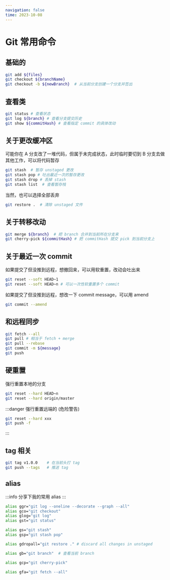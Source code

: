 ```yaml
---
navigation: false
time: 2023-10-08
---
```

# Git 常用命令


## 基础的
```sh
git add ${files}
git checkout ${branchName}
git checkout -b ${newBranch}  # 从当前分支创建一个分支并签出
```

## 查看类

```sh
git status # 查看状态
git log ${branch} # 查看分支提交历史
git show ${commitHash} # 查看指定 commit 的具体改动
```

## 关于更改缓冲区

可能你在 A 分支改了一堆代码，但属于未完成状态，此时临时要切到 B 分支去做其他工作，可以将代码暂存

```sh
git stash  # 暂存 unstaged 更改 
git stash pop # 吐出最近一次的暂存更改 
git stash drop # 丢掉 stash
git stash list  # 查看暂存栈
```

当然，也可以选择全部丢弃
```sh
git restore .  # 清除 unstaged 文件
```



## 关于转移改动
```sh
git merge ${branch}  # 把 branch 合并到当前所在分支来
git cherry-pick ${commitHash} # 把 commitHash 提交 pick 到当前分支上
```

## 关于最近一次 commit

如果提交了但没推到远程，想撤回来，可以用软重置，改动会吐出来
```sh
git reset --soft HEAD~1
git reset --soft HEAD~n # 可以一次性软重置多个 commit
```

如果提交了但没推到远程，想改一下 commit message，可以用 amend
```sh
git commit --amend
```

## 和远程同步
```sh
git fetch --all
git pull # 相当于 fetch + merge
git pull --rebase
git commit -m ${message}
git push
```

## 硬重置

强行重置本地的分支
```sh
git reset --hard HEAD~n
git reset --hard origin/master
```

:::danger 强行重置远端的 (危险警告)
```sh
git reset --hard xxx
git push -f
```
:::


## tag 相关
```sh
git tag v1.0.0    # 在当前头打 tag
git push --tags   # 推送 tag
```

## alias

:::info
分享下我的常用 alias
:::

```sh
alias ggr="git log --oneline --decorate --graph --all"
alias gco="git checkout"
alias glog="git log"
alias gst="git status"

alias gs="git stash"
alias gsp="git stash pop"

alias gdropall="git restore ." # discard all changes in unstaged

alias gb="git branch"  # 查看当前 branch

alias gcp="git cherry-pick"

alias gfa="git fetch --all"
```